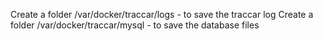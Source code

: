 Create a folder /var/docker/traccar/logs - to save the traccar log
Create a folder /var/docker/traccar/mysql - to save the database files
